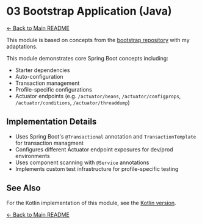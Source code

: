 # 03 Bootstrap Application (Java)

[← Back to Main README](../../README.md)

This module is based on concepts from the [bootstrap repository](https://github.com/reactive-spring-book/bootstrap) with my adaptations.

This module demonstrates core Spring Boot concepts including:
- Starter dependencies
- Auto-configuration
- Transaction management
- Profile-specific configurations
- Actuator endpoints (e.g. `/actuator/beans`, `/actuator/configprops`, `/actuator/conditions`, `/actuator/threaddump`)

## Implementation Details

- Uses Spring Boot's `@Transactional` annotation and `TransactionTemplate` for transaction managment
- Configures different Actuator endpoint exposures for dev/prod environments
- Uses component scanning with `@Service` annotations
- Implements custom test infrastructure for profile-specific testing

## See Also

For the Kotlin implementation of this module, see the [Kotlin version](../../kotlin/03-bootstrap).

[← Back to Main README](../../README.md)
